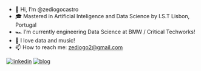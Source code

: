 - 👋 Hi, I’m @zediogocastro
- 🎓 Mastered in Artificial Inteligence and Data Science by I.S.T Lisbon, Portugal
- 🏎️ I’m currently engineering Data Science at BMW / Critical Techworks!
- 💞️ I love data and music!
- 📫 How to reach me: zediogo2@gmail.com 

[![linkedin](https://img.shields.io/badge/LinkedIn-0077B5?style=for-the-badge&logo=linkedin&logoColor=white)](https://www.linkedin.com/in/josediogocastro/)
[![blog](https://img.shields.io/badge/Blogger-FF5722?style=for-the-badge&logo=blogger&logoColor=white
)](https://vagabond-cylinder-abb.notion.site/Jos-Castro-Tech-Blog-da06d9ed69e542ffad7b4656a1fb6f7c)


<!---
zediogocastro/zediogocastro is a ✨ special ✨ repository came and join in this journey.
--->
